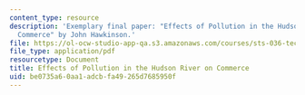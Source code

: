```yaml
---
content_type: resource
description: 'Exemplary final paper: "Effects of Pollution in the Hudson River on
  Commerce" by John Hawkinson.'
file: https://ol-ocw-studio-app-qa.s3.amazonaws.com/courses/sts-036-technology-and-nature-in-american-history-spring-2008/be0735a60aa1adcbfa49265d7685950f_jhawk_hudson.pdf
file_type: application/pdf
resourcetype: Document
title: Effects of Pollution in the Hudson River on Commerce
uid: be0735a6-0aa1-adcb-fa49-265d7685950f
---
```


